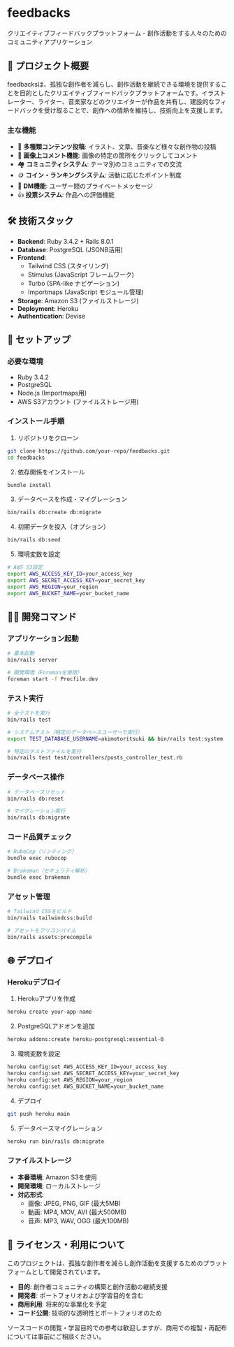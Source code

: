 # feedbacks

クリエイティブフィードバックプラットフォーム - 創作活動をする人々のためのコミュニティアプリケーション

## 📝 プロジェクト概要

feedbacksは、孤独な創作者を減らし、創作活動を継続できる環境を提供することを目的としたクリエイティブフィードバックプラットフォームです。イラストレーター、ライター、音楽家などのクリエイターが作品を共有し、建設的なフィードバックを受け取ることで、創作への情熱を維持し、技術向上を支援します。

### 主な機能

- 📸 **多種類コンテンツ投稿**: イラスト、文章、音楽など様々な創作物の投稿
- 💬 **画像上コメント機能**: 画像の特定の箇所をクリックしてコメント
- 🏘️ **コミュニティシステム**: テーマ別のコミュニティでの交流
- 🪙 **コイン・ランキングシステム**: 活動に応じたポイント制度
- 💌 **DM機能**: ユーザー間のプライベートメッセージ
- 👍 **投票システム**: 作品への評価機能

## 🛠 技術スタック

- **Backend**: Ruby 3.4.2 + Rails 8.0.1
- **Database**: PostgreSQL (JSONB活用)
- **Frontend**: 
  - Tailwind CSS (スタイリング)
  - Stimulus (JavaScript フレームワーク)
  - Turbo (SPA-like ナビゲーション)
  - Importmaps (JavaScript モジュール管理)
- **Storage**: Amazon S3 (ファイルストレージ)
- **Deployment**: Heroku
- **Authentication**: Devise

## 🚀 セットアップ

### 必要な環境
- Ruby 3.4.2
- PostgreSQL
- Node.js (Importmaps用)
- AWS S3アカウント (ファイルストレージ用)

### インストール手順

1. リポジトリをクローン
```bash
git clone https://github.com/your-repo/feedbacks.git
cd feedbacks
```

2. 依存関係をインストール
```bash
bundle install
```

3. データベースを作成・マイグレーション
```bash
bin/rails db:create db:migrate
```

4. 初期データを投入（オプション）
```bash
bin/rails db:seed
```

5. 環境変数を設定
```bash
# AWS S3設定
export AWS_ACCESS_KEY_ID=your_access_key
export AWS_SECRET_ACCESS_KEY=your_secret_key
export AWS_REGION=your_region
export AWS_BUCKET_NAME=your_bucket_name
```

## 🏃‍♂️ 開発コマンド

### アプリケーション起動
```bash
# 基本起動
bin/rails server

# 開発環境（Foremanを使用）
foreman start -f Procfile.dev
```

### テスト実行
```bash
# 全テストを実行
bin/rails test

# システムテスト（特定のデータベースユーザーで実行）
export TEST_DATABASE_USERNAME=akimotoritsuki && bin/rails test:system

# 特定のテストファイルを実行
bin/rails test test/controllers/posts_controller_test.rb
```

### データベース操作
```bash
# データベースリセット
bin/rails db:reset

# マイグレーション実行
bin/rails db:migrate
```

### コード品質チェック
```bash
# RuboCop（リンティング）
bundle exec rubocop

# Brakeman（セキュリティ解析）
bundle exec brakeman
```

### アセット管理
```bash
# Tailwind CSSをビルド
bin/rails tailwindcss:build

# アセットをプリコンパイル
bin/rails assets:precompile
```

## 🌐 デプロイ

### Herokuデプロイ

1. Herokuアプリを作成
```bash
heroku create your-app-name
```

2. PostgreSQLアドオンを追加
```bash
heroku addons:create heroku-postgresql:essential-0
```

3. 環境変数を設定
```bash
heroku config:set AWS_ACCESS_KEY_ID=your_access_key
heroku config:set AWS_SECRET_ACCESS_KEY=your_secret_key
heroku config:set AWS_REGION=your_region
heroku config:set AWS_BUCKET_NAME=your_bucket_name
```

4. デプロイ
```bash
git push heroku main
```

5. データベースマイグレーション
```bash
heroku run bin/rails db:migrate
```

### ファイルストレージ

- **本番環境**: Amazon S3を使用
- **開発環境**: ローカルストレージ
- **対応形式**:
  - 画像: JPEG, PNG, GIF (最大5MB)
  - 動画: MP4, MOV, AVI (最大500MB)
  - 音声: MP3, WAV, OGG (最大100MB)

## 📄 ライセンス・利用について

このプロジェクトは、孤独な創作者を減らし創作活動を支援するためのプラットフォームとして開発されています。

- **目的**: 創作者コミュニティの構築と創作活動の継続支援
- **開発者**: ポートフォリオおよび学習目的を含む
- **商用利用**: 将来的な事業化を予定
- **コード公開**: 技術的な透明性とポートフォリオのため

ソースコードの閲覧・学習目的での参考は歓迎しますが、商用での複製・再配布については事前にご相談ください。
